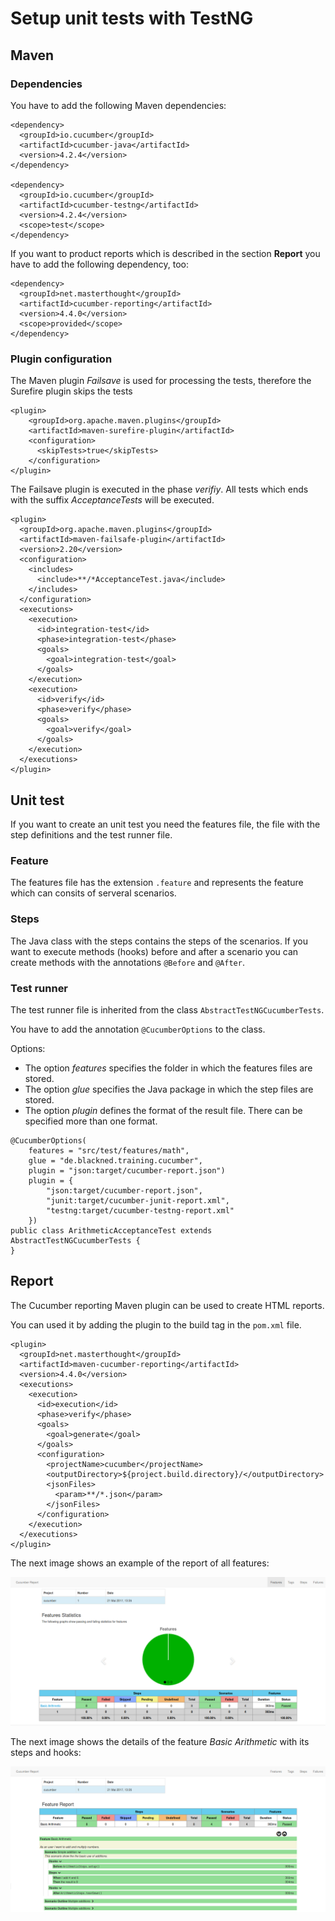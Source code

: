 # Setup unit tests with TestNG

## Maven
 
### Dependencies

You have to add the following Maven dependencies:

```
<dependency>
  <groupId>io.cucumber</groupId>
  <artifactId>cucumber-java</artifactId>
  <version>4.2.4</version>
</dependency>
  
<dependency>
  <groupId>io.cucumber</groupId>
  <artifactId>cucumber-testng</artifactId>
  <version>4.2.4</version>
  <scope>test</scope>
</dependency>
```

If you want to product reports which is described in the section **Report** you have to add the following dependency, too:

```
<dependency>
  <groupId>net.masterthought</groupId>
  <artifactId>cucumber-reporting</artifactId>
  <version>4.4.0</version>
  <scope>provided</scope>
</dependency>
```

### Plugin configuration

The Maven plugin *Failsave* is used for processing the tests, therefore the Surefire plugin skips the tests
```
<plugin>
    <groupId>org.apache.maven.plugins</groupId>
    <artifactId>maven-surefire-plugin</artifactId>
    <configuration>
      <skipTests>true</skipTests>
    </configuration>
</plugin>
```

The Failsave plugin is executed in the phase *verifiy*. All tests which ends with the suffix *AcceptanceTests* will
be executed.

```
<plugin>
  <groupId>org.apache.maven.plugins</groupId>
  <artifactId>maven-failsafe-plugin</artifactId>
  <version>2.20</version>
  <configuration>
    <includes>
      <include>**/*AcceptanceTest.java</include>
    </includes>
  </configuration>
  <executions>
    <execution>
      <id>integration-test</id>
      <phase>integration-test</phase>
      <goals>
        <goal>integration-test</goal>
      </goals>
    </execution>
    <execution>
      <id>verify</id>
      <phase>verify</phase>
      <goals>
        <goal>verify</goal>
      </goals>
    </execution>
  </executions>
</plugin>
```

## Unit test

If you want to create an unit test you need the features file, the file with the step
definitions and the test runner file.

### Feature

The features file has the extension `.feature` and represents the feature which can consits
of serveral scenarios.


### Steps

The Java class with the steps contains the steps of the scenarios. If you want to execute
methods (hooks) before and after a scenario you can create methods with the annotations
`@Before` and `@After`.

### Test runner

The test runner file is inherited from the class `AbstractTestNGCucumberTests`.

You have to add the annotation `@CucumberOptions` to the class.

Options:
* The option *features* specifies the folder in which the features files are stored.
* The option *glue* specifies the Java package in which the step files are stored.
* The option *plugin* defines the format of the result file. There can be specified more than one format.

```
@CucumberOptions(
    features = "src/test/features/math",
    glue = "de.blackned.training.cucumber",
    plugin = "json:target/cucumber-report.json")
    plugin = {
        "json:target/cucumber-report.json",
        "junit:target/cucumber-junit-report.xml",
        "testng:target/cucumber-testng-report.xml"
    })
public class ArithmeticAcceptanceTest extends AbstractTestNGCucumberTests {
}
```

## Report

The Cucumber reporting Maven plugin can be used to create HTML reports.

You can used it by adding the plugin to the build tag in the `pom.xml` file.

```
<plugin>
  <groupId>net.masterthought</groupId>
  <artifactId>maven-cucumber-reporting</artifactId>
  <version>4.4.0</version>
  <executions>
    <execution>
      <id>execution</id>
      <phase>verify</phase>
      <goals>
        <goal>generate</goal>
      </goals>
      <configuration>
        <projectName>cucumber</projectName>
        <outputDirectory>${project.build.directory}/</outputDirectory>
        <jsonFiles>
          <param>**/*.json</param>
        </jsonFiles>
      </configuration>
    </execution>
  </executions>
</plugin>
```

The next image shows an example of the report of all features:

![Example of a report of all features](cucumber_report_features.png)

The next image shows the details of the feature *Basic Arithmetic* with its steps and hooks:

![Example of a feature report](cucumber_report_feature_detail.png)